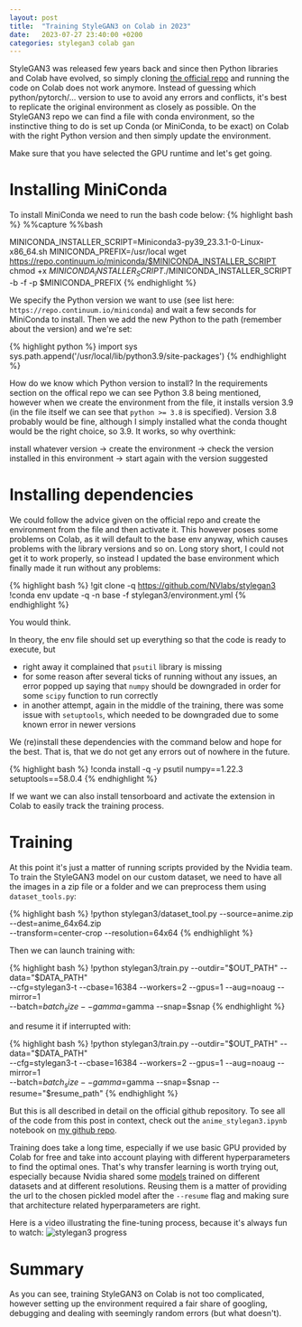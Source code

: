 ```yaml
---
layout: post
title:  "Training StyleGAN3 on Colab in 2023"
date:   2023-07-27 23:40:00 +0200
categories: stylegan3 colab gan
---
```

StyleGAN3 was released few years back and since then Python libraries and Colab have evolved, so simply cloning [the official repo](https://github.com/NVlabs/stylegan3) and running the code on Colab does not work anymore. Instead of guessing which python/pytorch/... version to use to avoid any errors and conflicts, it's best to replicate the original environment as closely as possible. On the StyleGAN3 repo we can find a file with conda environment, so the instinctive thing to do is set up Conda (or MiniConda, to be exact) on Colab with the right Python version and then simply update the environment.

Make sure that you have selected the GPU runtime and let's get going.


# Installing MiniConda

To install MiniConda we need to run the bash code below:
{% highlight bash %}
%%capture
%%bash

MINICONDA_INSTALLER_SCRIPT=Miniconda3-py39_23.3.1-0-Linux-x86_64.sh
MINICONDA_PREFIX=/usr/local
wget https://repo.continuum.io/miniconda/$MINICONDA_INSTALLER_SCRIPT
chmod +x $MINICONDA_INSTALLER_SCRIPT
./$MINICONDA_INSTALLER_SCRIPT -b -f -p $MINICONDA_PREFIX
{% endhighlight %}

We specify the Python version we want to use (see list here: `https://repo.continuum.io/miniconda`) and wait a few seconds for MiniConda to install. Then we add the new Python to the path (remember about the version) and we're set:

{% highlight python %}
import sys
sys.path.append('/usr/local/lib/python3.9/site-packages')
{% endhighlight %}

How do we know which Python version to install? In the requirements section on the offical repo we can see Python 3.8 being mentioned, however when we create the environment from the file, it installs version 3.9 (in the file itself we can see that `python >= 3.8` is specified). Version 3.8 probably would be fine, although I simply installed what the conda thought would be the right choice, so 3.9. It works, so why overthink:

install whatever version → create the environment → check the version installed in this environment → start again with the version suggested


# Installing dependencies

We could follow the advice given on the official repo and create the environment from the file and then activate it. This however poses some problems on Colab, as it will default to the base env anyway, which causes problems with the library versions and so on. Long story short, I could not get it to work properly, so instead I updated the base environment which finally made it run without any problems:

{% highlight bash %}
!git clone -q https://github.com/NVlabs/stylegan3
!conda env update -q -n base -f stylegan3/environment.yml
{% endhighlight %}

You would think.

In theory, the env file should set up everything so that the code is ready to execute, but
- right away it complained that `psutil` library is missing
- for some reason after several ticks of running without any issues, an error popped up saying that `numpy` should be downgraded in order for some `scipy` function to run correctly
- in another attempt, again in the middle of the training, there was some issue with `setuptools`, which needed to be downgraded due to some known error in newer versions

We (re)install these dependencies with the command below and hope for the best. That is, that we do not get any errors out of nowhere in the future.

{% highlight bash %}
!conda install -q -y psutil numpy==1.22.3 setuptools==58.0.4
{% endhighlight %}

If we want we can also install tensorboard and activate the extension in Colab to easily track the training process.


# Training

At this point it's just a matter of running scripts provided by the Nvidia team. To train the StyleGAN3 model on our custom dataset, we need to have all the images in a zip file or a folder and we can preprocess them using `dataset_tools.py`:

{% highlight bash %}
!python stylegan3/dataset_tool.py --source=anime.zip --dest=anime_64x64.zip \
	--transform=center-crop --resolution=64x64
{% endhighlight %}

Then we can launch training with:

{% highlight bash %}
!python stylegan3/train.py --outdir="$OUT_PATH" --data="$DATA_PATH" \
    --cfg=stylegan3-t --cbase=16384 --workers=2 --gpus=1 --aug=noaug --mirror=1 \
    --batch=$batch_size --gamma=$gamma --snap=$snap
{% endhighlight %}

and resume it if interrupted with:

{% highlight bash %}
!python stylegan3/train.py --outdir="$OUT_PATH" --data="$DATA_PATH" \
    --cfg=stylegan3-t --cbase=16384 --workers=2 --gpus=1 --aug=noaug --mirror=1 \
    --batch=$batch_size --gamma=$gamma --snap=$snap --resume="$resume_path"
{% endhighlight %}

But this is all described in detail on the official github repository. To see all of the code from this post in context, check out the `anime_stylegan3.ipynb` notebook on [my github repo](https://github.com/kamilabielska/gans).

Training does take a long time, especially if we use basic GPU provided by Colab for free and take into account playing with different hyperparameters to find the optimal ones. That's why transfer learning is worth trying out, especially because Nvidia shared some [models](https://github.com/NVlabs/stylegan3#additional-material) trained on different datasets and at different resolutions. Reusing them is a matter of providing the url to the chosen pickled model after the `--resume` flag and making sure that architecture related hyperparameters are right.

Here is a video illustrating the fine-tuning process, because it's always fun to watch:
![stylegan3 progress](https://github.com/kamilabielska/gans/blob/main/img/stylegan3_progress.gif?raw=true)

# Summary

As you can see, training StyleGAN3 on Colab is not too complicated, however setting up the environment required a fair share of googling, debugging and dealing with seemingly random errors (but what doesn't). 


